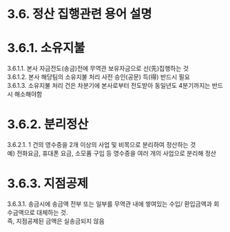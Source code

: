 3.6. 정산 집행관련 용어 설명
==================

  

3.6.1. 소유지불
===========

  

3.6.1.1. 본사 자금전도(송금)전에 무역관 보유자금으로 선(先)집행하는 것  
3.6.1.2. 본사 해당팀의 소유지불 처리 사전 승인(공문) 득(得) 반드시 필요  
3.6.1.3. 소유지불 처리 건은 차분기에 본사로부터 전도받아 동일년도 4분기까지는 반드시 해소해야함

3.6.2. 분리정산
===========

  

3.6.2.1. 1 건의 영수증을 2개 이상의 사업 및 비목으로 분리하여 정산하는 것  
예) 전화요금, 휴대폰 요금, 소모품 구입 등 영수증을 여러 개의 사업으로 분리해 정산

3.6.3. 지점공제
===========

  

3.6.3.1. 송금시에 송금액 전부 또는 일부를 무역관 내에 쌓여있는 수입/ 환입금액과 회수금액으로 대체하는 것.  
즉, 지점공제된 금액은 실송금되지 않음